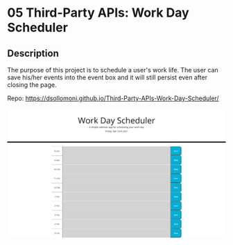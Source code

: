 # 05 Third-Party APIs: Work Day Scheduler

## Description

The purpose of this project is to schedule a user's work life. The user can save his/her events into the event box and it will still persist even after closing the page.

Repo: https://dsollomoni.github.io/Third-Party-APIs-Work-Day-Scheduler/

![desktop preview](Assets/Images/screenshot.png)